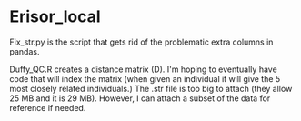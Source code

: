 # Erisor_local

Fix_str.py is the script that gets rid of the problematic extra columns in pandas.

Duffy_QC.R creates a distance matrix (D). I'm hoping to eventually have code that will index the matrix (when given an individual it will give the 5 most closely related individuals.)
The .str file is too big to attach (they allow 25 MB and it is 29 MB). However, I can attach a subset of the data for reference if needed. 

